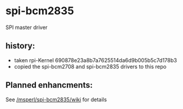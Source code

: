 spi-bcm2835
===========

SPI master driver

history:
--------
* taken rpi-Kernel 690878e23a8b7a7625514da6d9b005b5c7d178b3 
* copied the spi-bcm2708 and spi-bcm2835 drivers to this repo

Planned enhancments:
--------------------

See [/msperl/spi-bcm2835/wiki](wiki) for details
